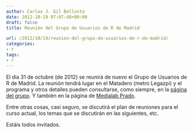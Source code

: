 ```yaml
---
author: Carlos J. Gil Bellosta
date: 2012-10-19 07:07:48+00:00
draft: false
title: Reunión del Grupo de Usuarios de R de Madrid

url: /2012/10/19/reunion-del-grupo-de-usuarios-de-r-de-madrid/
categories:
- r
tags:
- r
---
```


El día 31 de octubre (de 2012) se reunirá de nuevo el Grupo de Usuarios de R de Madrid. La reunión tendrá lugar en el Matadero (metro Legazpi) y el programa y otros detalles pueden consultarse, como siempre, en la [página del grupo](http://r-es.org/tiki-index.php?page=Grupo%20de%20Inter%C3%A9s%20Local%20de%20Madrid%20-%20GIL%20Madrid). Y también en la página de [Medialab Prado](http://medialab-prado.es/article/reunion_grupo_usuarios_r_madrid).

Entre otras cosas, casi seguro, se discutirá el plan de reuniones para el curso actual, los temas que se discutirán en las siguientes, etc.

Estáis todos invitados.
